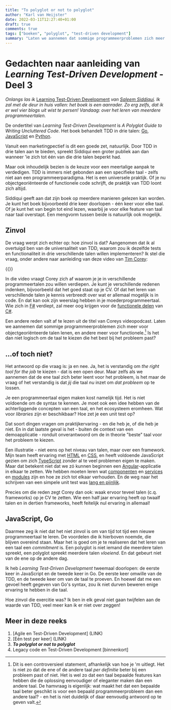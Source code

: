 ```yaml
---
title: "To polyglot or not to polyglot"
author: "Karl van Heijster"
date: 2022-03-11T12:27:40+01:00
draft: true
comments: true
tags: ["boeken", "polyglot", "test-driven development"]
summary: "Laten we aannemen dat sommige programmeerproblemen zich meer voor objectgeoriënteerde talen lenen, en andere meer voor functionele.[^1] Is het dan niet logisch om de taal te kiezen die het best bij het probleem past? Het antwoord op die vraag is: ja en nee. Ja, het is verstandig om *the right tool for the job* te kiezen - dat is een open deur. Maar zelfs als we aannemen dat de ene taal zich beter leent voor het probleem, is het maar de vraag of het verstandig is dat *jij* die taal *nu* inzet om *dat probleem* op te lossen. "
---
```


# Gedachten naar aanleiding van *Learning Test-Driven Development* - Deel 3


*Onlangs las ik* [Learning Test-Driven Development](https://www.oreilly.com/library/view/learning-test-driven-development/9781098106461/) *van [Saleem Siddiqui](https://www.linkedin.com/in/ssiddiqui/). Ik zal met de deur in huis vallen: het boek is een aanrader. Zo erg zelfs, dat ik er wel vier blogs uit wist te persen! Vandaag: over het leren van meerdere programmeertalen.*


De ondertitel van *Learning Test-Driven Development* is *A Polyglot Guide to Writing Uncluttered Code*. Het boek behandelt TDD in drie talen: [Go](https://go.dev/), [JavaScript](https://nl.wikipedia.org/wiki/JavaScript) en [Python](https://www.python.org/).


Vanuit een marketingpectief is dit een goede zet, natuurlijk. Door TDD in drie talen aan te bieden, spreekt Siddiqui een groter publiek aan dan wanneer 'ie zich tot één van die drie talen beperkt had.


Maar ook inhoudelijk bezien is de keuze voor een meertalige aanpak te verdedigen. TDD is immers niet gebonden aan een specifieke taal - zelfs niet aan een programmeerparadigma. Het is een universele praktijk. Of je nu objectgeoriënteerde of functionele code schrijft, de praktijk van TDD loont zich altijd. 


Siddiqui geeft aan dat zijn boek op meerdere manieren gelezen kan worden. Je kunt het boek bijvoorbeeld drie keer doorlopen - één keer voor elke taal. Of je kunt het van begin tot eind lezen, waarbij je voor elke feature van taal naar taal overstapt. Een mengvorm tussen beide is natuurlijk ook mogelijk.


## Zinvol


De vraag werpt zich echter op: hoe zinvol is dat? Aangenomen dat ik al overtuigd ben van de universaliteit van TDD, waarom zou ik dezelfde tests en functionaliteit in drie verschillende talen willen implementeren? Ik stel die vraag, onder andere naar aanleiding van deze video van [Tim Corey](https://www.iamtimcorey.com/):


{{<youtube id="IeN4mrGBNQU" title="Why Shouldn't I Choose the Best Language for the Job?" >}}
<br>


In die video vraagt Corey zich af waarom je je in verschillende programmeertalen zou willen verdiepen. Je kunt je verschillende redenen indenken, bijvoorbeeld dat het goed staat op je CV. Of dat het leren van verschillende talen je kennis verbreedt over wat er allemaal mogelijk is in code. En dat kan ook zijn weerslag hebben in je moederprogrammeertaal. Wie zich in [F#](https://fsharp.org/) verdiept, zal meer oog krijgen voor de [functionele delen](https://hamidmosalla.com/2019/04/25/functional-programming-in-c-sharp-a-brief-guide/) van [C#](https://docs.microsoft.com/en-us/dotnet/csharp/tour-of-csharp/).


Een andere reden valt af te lezen uit de titel van Coreys videopodcast. Laten we aannemen dat sommige programmeerproblemen zich meer voor objectgeoriënteerde talen lenen, en andere meer voor functionele.[^1] Is het dan niet logisch om de taal te kiezen die het best bij het probleem past?


## ...of toch niet?


Het antwoord op die vraag is: ja en nee. Ja, het is verstandig om *the right tool for the job* te kiezen - dat is een open deur. Maar zelfs als we aannemen dat de ene taal zich beter leent voor het probleem, is het maar de vraag of het verstandig is dat *jij* die taal *nu* inzet om *dat probleem* op te lossen. 


Je een programmeertaal eigen maken kost namelijk tijd. Het is niet voldoende om de syntax te kennen. Je moet ook een idee hebben van de achterliggende concepten van een taal, en het ecosysteem eromheen. Wat voor *libraries* zijn er beschikbaar? Hoe zet je een unit test op? 


Dat soort dingen vragen om praktijkervaring - en die heb je, of die heb je niet. En in dat laatste geval is het - buiten de context van een demoapplicatie - ronduit onverantwoord om de in theorie "beste" taal voor het probleem te kiezen.


Een illustratie - niet eens op het niveau van talen, maar over een framework. Mijn team heeft ervaring met [HTML](https://nl.wikipedia.org/wiki/HyperText_Markup_Language) en [CSS](https://nl.wikipedia.org/wiki/Cascading_Style_Sheets), en heeft voldoende JavaScript gezien om zich [TypeScript](https://www.typescriptlang.org/) zonder al te veel problemen eigen te maken. Maar dat betekent niet dat we zó kunnen beginnen een [Angular](https://angular.io/)-applicatie in elkaar te zetten. We hebben moeten leren wat [componenten](https://angular.io/api/core/Component) en [services](https://angular.io/guide/architecture-services) en [modules](https://angular.io/guide/architecture-modules) zijn en hoe ze zich tot elkaar verhouden. En de weg naar het schrijven van een simpele unit test was [lang en pijnlijk](/blog/22/01/de-leercurve-van-angulartests-beklimmen-deel-1/).


Precies om die reden zegt Corey dan ook: waak ervoor teveel talen (c.q. frameworks) op je CV te zetten. Wie een half jaar ervaring heeft op twaalf talen en in dertien frameworks, heeft feitelijk nul ervaring in allemaal!


## JavaScript, Go


Daarmee zeg ik niet dat het niet zinvol is om van tijd tot tijd een nieuwe programmeertaal te leren. De voordelen die ik hierboven noemde, die blijven overeind staan. Maar het is goed om je te realiseren dat het leren van een taal een *commitment* is. Een polyglot is niet iemand die meerdere talen spreekt, een polyglot spreekt meerdere talen *vloeiend*. En dat gebeurt niet van de ene op de andere dag.


Ik heb *Learning Test-Driven Development* tweemaal doorlopen: de eerste keer in JavaScript en de tweede keer in Go. De eerste keer omwille van de TDD, en de tweede keer om van de taal te proeven. En hoewel dat me een gevoel heeft gegeven van Go's syntax, zou ik niet durven beweren enige ervaring te hebben in die taal. 


Hoe zinvol die exercitie was? Ik ben in elk geval niet gaan twijfelen aan de waarde van TDD, veel meer kan ik er niet over zeggen!


## Meer in deze reeks


1. [Agile en Test-Driven Development] (LINK)
2. [Eén test per keer] (LINK)
3. ***To polyglot or not to polyglot***
4. Legacy code en Test-Driven Development [binnenkort]


[^1]: Dit is een controversieel statement, afhankelijk van hoe je 'm uitlegt. Het is niet zo dat de ene of de andere taal *per definitie* beter bij een probleem past of niet. Het is wel zo dat een taal bepaalde features kan hebben die de oplossing eenvoudiger of eleganter maken dan een andere taal. De hamvraag is eigenlijk: wat maakt het dat een bepaalde taal beter geschikt is voor een bepaald programmeerprobleem dan een andere taal? - en het is niet duidelijk of daar eenvoudig antwoord op te geven valt.

